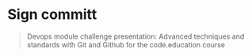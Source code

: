 # Sign committ

> Devops module challenge presentation: Advanced techniques and standards with Git and Github for the code.education course